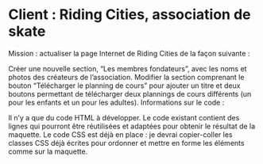 # Client : Riding Cities, association de skate
Mission : actualiser la page Internet de Riding Cities de la façon suivante :

Créer une nouvelle section, “Les membres fondateurs”, avec les noms et photos des créateurs de l’association.
Modifier la section comprenant le bouton “Télécharger le planning de cours” pour ajouter un titre et deux boutons permettant de télécharger deux plannings de cours différents (un pour les enfants et un pour les adultes).
Informations sur le code :

Il n’y a que du code HTML à développer.
Le code existant contient des lignes qui pourront être réutilisées et adaptées pour obtenir le résultat de la maquette.
Le code CSS est déjà en place : je devrai copier-coller les classes CSS déjà écrites pour ordonner et mettre en forme les éléments comme sur la maquette.
